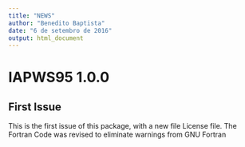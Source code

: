 ```yaml
---
title: "NEWS"
author: "Benedito Baptista"
date: "6 de setembro de 2016"
output: html_document
---
```


# IAPWS95 1.0.0

## First Issue

This is the first issue of this package, with a new file License file.
The Fortran Code was revised to eliminate warnings from GNU Fortran

